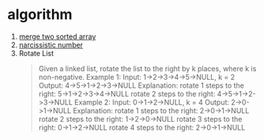# algorithm

1. [merge two sorted array](./src/MergeTwoSortedArray.c)
2. [narcissistic number](./src/narcissisticNumber.c)
3. Rotate List
   > Given a linked list, rotate the list to the right by k places, where k is non-negative.
   > Example 1:
   > Input: 1->2->3->4->5->NULL, k = 2
   > Output: 4->5->1->2->3->NULL
   > Explanation:
   > rotate 1 steps to the right: 5->1->2->3->4->NULL
   > rotate 2 steps to the right: 4->5->1->2->3->NULL
   > Example 2:
   > Input: 0->1->2->NULL, k = 4
   > Output: 2->0->1->NULL
   > Explanation:
   > rotate 1 steps to the right: 2->0->1->NULL
   > rotate 2 steps to the right: 1->2->0->NULL
   > rotate 3 steps to the right: 0->1->2->NULL
   > rotate 4 steps to the right: 2->0->1->NULL
